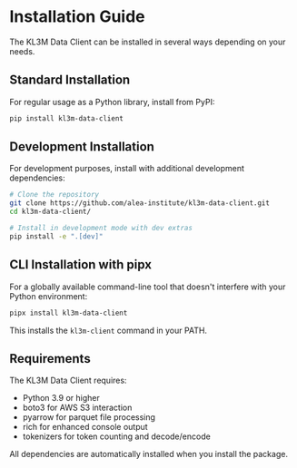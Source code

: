 # Installation Guide

The KL3M Data Client can be installed in several ways depending on your needs.

## Standard Installation

For regular usage as a Python library, install from PyPI:

```bash
pip install kl3m-data-client
```

## Development Installation

For development purposes, install with additional development dependencies:

```bash
# Clone the repository
git clone https://github.com/alea-institute/kl3m-data-client.git
cd kl3m-data-client/

# Install in development mode with dev extras
pip install -e ".[dev]"
```

## CLI Installation with pipx

For a globally available command-line tool that doesn't interfere with your Python environment:

```bash
pipx install kl3m-data-client
```

This installs the `kl3m-client` command in your PATH.

## Requirements

The KL3M Data Client requires:

- Python 3.9 or higher
- boto3 for AWS S3 interaction
- pyarrow for parquet file processing
- rich for enhanced console output
- tokenizers for token counting and decode/encode

All dependencies are automatically installed when you install the package.